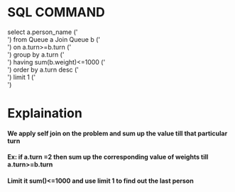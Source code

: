 # SQL COMMAND

select a.person_name  ('<br>')
from Queue a Join Queue b  ('<br>') 
on a.turn>=b.turn  ('<br>')
group by a.turn  ('<br>')
having sum(b.weight)<=1000  ('<br>')
order by a.turn desc  ('<br>')
limit 1  ('<br>')


# Explaination 
#### We apply self join on the problem and sum up the value till that particular turn 
#### Ex: if a.turn =2 then sum up the corresponding value of weights till a.turn>=b.turn
#### Limit it sum()<=1000 and use limit 1 to find out the last person
